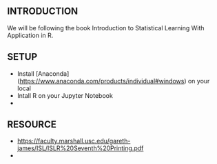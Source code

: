## INTRODUCTION 

We will be following the book Introduction to Statistical Learning With Application in R.

## SETUP 

- Install [Anaconda] (https://www.anaconda.com/products/individual#windows) on your local
- Intall R on your Jupyter Notebook
- 

## RESOURCE
- https://faculty.marshall.usc.edu/gareth-james/ISL/ISLR%20Seventh%20Printing.pdf
- 
